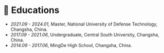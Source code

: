 # 📖 Educations
- *2021.09 - 2024.01*, Master, National University of Defense Technology, Changsha, China.
- *2017.09 - 2021.06*, Undergraduate, Central South University,  Changsha, China.
- *2014.09 - 2017.06*, MingDe High School, Changsha, China.
